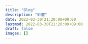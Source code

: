 ```yaml
---
title: "Blog"
description: "砂塵"
date: 2022-03-30T21:20:00+09:00
lastmod: 2022-03-30T21:20:00+09:00
draft: false
images: []
---
```

